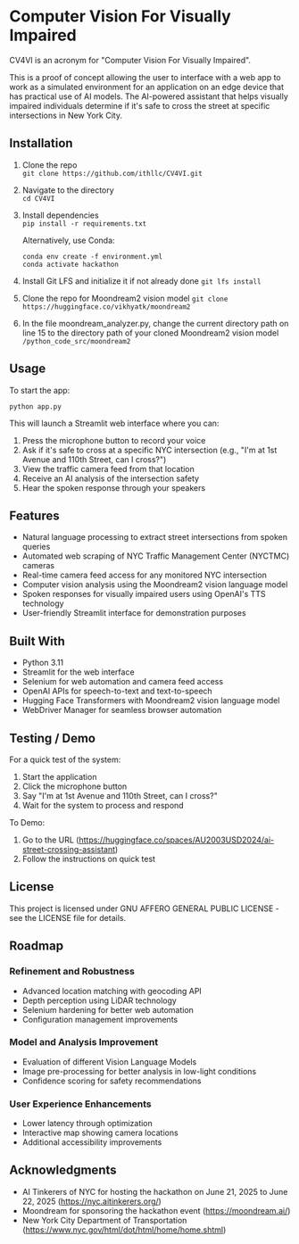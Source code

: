 # Computer Vision For Visually Impaired

CV4VI is an acronym for "Computer Vision For Visually Impaired".

This is a proof of concept allowing the user to interface with a web app to work as a simulated environment for an application on an edge device that has practical use of AI models. The AI-powered assistant that helps visually impaired individuals determine if it's safe to cross the street at specific intersections in New York City.

## Installation
1. Clone the repo  
   `git clone https://github.com/ithllc/CV4VI.git`
2. Navigate to the directory  
   `cd CV4VI`
3. Install dependencies  
   `pip install -r requirements.txt`
   
   Alternatively, use Conda:
   ```
   conda env create -f environment.yml
   conda activate hackathon
   ```
4. Install Git LFS and initialize it if not already done
   `git lfs install`

5. Clone the repo for Moondream2 vision model
   `git clone https://huggingface.co/vikhyatk/moondream2`

6. In the file moondream_analyzer.py, change the current directory path on line 15 to the directory path of your cloned Moondream2 vision model
   `/python_code_src/moondream2`


## Usage
To start the app:
```
python app.py
```

This will launch a Streamlit web interface where you can:
1. Press the microphone button to record your voice
2. Ask if it's safe to cross at a specific NYC intersection (e.g., "I'm at 1st Avenue and 110th Street, can I cross?")
3. View the traffic camera feed from that location
4. Receive an AI analysis of the intersection safety
5. Hear the spoken response through your speakers

## Features
- Natural language processing to extract street intersections from spoken queries
- Automated web scraping of NYC Traffic Management Center (NYCTMC) cameras
- Real-time camera feed access for any monitored NYC intersection
- Computer vision analysis using the Moondream2 vision language model
- Spoken responses for visually impaired users using OpenAI's TTS technology
- User-friendly Streamlit interface for demonstration purposes

## Built With
- Python 3.11
- Streamlit for the web interface
- Selenium for web automation and camera feed access
- OpenAI APIs for speech-to-text and text-to-speech
- Hugging Face Transformers with Moondream2 vision language model
- WebDriver Manager for seamless browser automation

## Testing / Demo
For a quick test of the system:
1. Start the application
2. Click the microphone button
3. Say "I'm at 1st Avenue and 110th Street, can I cross?"
4. Wait for the system to process and respond

To Demo:
1. Go to the URL (https://huggingface.co/spaces/AU2003USD2024/ai-street-crossing-assistant)
2. Follow the instructions on quick test

## License
This project is licensed under GNU AFFERO GENERAL PUBLIC LICENSE - see the LICENSE file for details.

## Roadmap
### Refinement and Robustness
- Advanced location matching with geocoding API
- Depth perception using LiDAR technology
- Selenium hardening for better web automation
- Configuration management improvements

### Model and Analysis Improvement
- Evaluation of different Vision Language Models
- Image pre-processing for better analysis in low-light conditions
- Confidence scoring for safety recommendations

### User Experience Enhancements
- Lower latency through optimization
- Interactive map showing camera locations
- Additional accessibility improvements

## Acknowledgments
- AI Tinkerers of NYC for hosting the hackathon on June 21, 2025 to June 22, 2025 (https://nyc.aitinkerers.org/)
- Moondream for sponsoring the hackathon event (https://moondream.ai/)
- New York City Department of Transportation (https://www.nyc.gov/html/dot/html/home/home.shtml)
